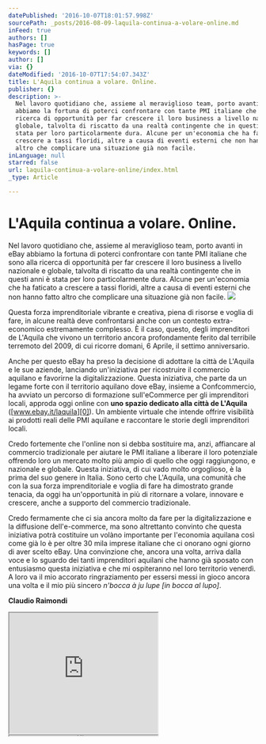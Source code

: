 ```yaml
---
datePublished: '2016-10-07T18:01:57.998Z'
sourcePath: _posts/2016-08-09-laquila-continua-a-volare-online.md
inFeed: true
authors: []
hasPage: true
keywords: []
author: []
via: {}
dateModified: '2016-10-07T17:54:07.343Z'
title: L'Aquila continua a volare. Online.
publisher: {}
description: >-
  Nel lavoro quotidiano che, assieme al meraviglioso team, porto avanti in eBay
  abbiamo la fortuna di poterci confrontare con tante PMI italiane che sono alla
  ricerca di opportunità per far crescere il loro business a livello nazionale e
  globale, talvolta di riscatto da una realtà contingente che in questi anni è
  stata per loro particolarmente dura. Alcune per un'economia che ha faticato a
  crescere a tassi floridi, altre a causa di eventi esterni che non hanno fatto
  altro che complicare una situazione già non facile.
inLanguage: null
starred: false
url: laquila-continua-a-volare-online/index.html
_type: Article

---
```

# L'Aquila continua a volare. Online.

Nel lavoro quotidiano che, assieme al meraviglioso team, porto avanti in eBay abbiamo la fortuna di poterci confrontare con tante PMI italiane che sono alla ricerca di opportunità per far crescere il loro business a livello nazionale e globale, talvolta di riscatto da una realtà contingente che in questi anni è stata per loro particolarmente dura. Alcune per un'economia che ha faticato a crescere a tassi floridi, altre a causa di eventi esterni che non hanno fatto altro che complicare una situazione già non facile.
![](https://the-grid-user-content.s3-us-west-2.amazonaws.com/fb6631d2-8d70-4c56-846d-260ed2c7a200.jpg)

Questa forza imprenditoriale vibrante e creativa, piena di risorse e voglia di fare, in alcune realtà deve confrontarsi anche con un contesto extra-economico estremamente complesso. È il caso, questo, degli imprenditori de L'Aquila che vivono un territorio ancora profondamente ferito dal terribile terremoto del 2009, di cui ricorre domani, 6 Aprile, il settimo anniversario.

Anche per questo eBay ha preso la decisione di adottare la città de L'Aquila e le sue aziende, lanciando un'iniziativa per ricostruire il commercio aquilano e favorirne la digitalizzazione. Questa iniziativa, che parte da un legame forte con il territorio aquilano dove eBay, insieme a Confcommercio, ha avviato un percorso di formazione sull'eCommerce per gli imprenditori locali, approda oggi online con **uno spazio dedicato alla città de L'Aquila** ([www.ebay.it/laquila][0]). Un ambiente virtuale che intende offrire visibilità ai prodotti reali delle PMI aquilane e raccontare le storie degli imprenditori locali.

Credo fortemente che l'online non si debba sostituire ma, anzi, affiancare al commercio tradizionale per aiutare le PMI italiane a liberare il loro potenziale offrendo loro un mercato molto più ampio di quello che oggi raggiungono, e nazionale e globale. Questa iniziativa, di cui vado molto orgoglioso, è la prima del suo genere in Italia. Sono certo che L'Aquila, una comunità che con la sua forza imprenditoriale e voglia di fare ha dimostrato grande tenacia, da oggi ha un'opportunità in più di ritornare a volare, innovare e crescere, anche a supporto del commercio tradizionale.

Credo fermamente che ci sia ancora molto da fare per la digitalizzazione e la diffusione dell'e-commerce, ma sono altrettanto convinto che questa iniziativa potrà costituire un volàno importante per l'economia aquilana così come già lo è per oltre 30 mila imprese italiane che ci onorano ogni giorno di aver scelto eBay. Una convinzione che, ancora una volta, arriva dalla voce e lo sguardo dei tanti imprenditori aquilani che hanno già sposato con entusiasmo questa iniziativa e che mi ospiteranno nel loro territorio venerdì. A loro va il mio accorato ringraziamento per essersi messi in gioco ancora una volta e il mio più sincero _n'bocca à ju lupe \[in bocca al lupo\]_.

**Claudio Raimondi**

<iframe src="https://the-grid.github.io/ed-userhtml/?g=eJyVUsFum0AQvfMVI3oA1LAcK8XYVVpbqisrrhRLPUYDOzbbLrtkdyGymvx7B4yjKreChJad9-bNvJnSh7OmVVRZeYY_EfBTYf375GxvZF5bbd0tfDh-Gt9F9BqVxUyISqkGUHIZS-Wfev8YGkco41VZcGAVlb52qgsMHNDBjKmtOaoTLOHYmzooayDNZtXQKC86PJHonWZE0oTQ3RZFrbGXyjpUrTVSidq2hcanXmnk8kxQpscc88FqdJRbo5WhZPEupZLEyKMiN2b-f35QQRNT411yN1HhSgWEC1XAfuKKmG1aRFF6bXHsEIoC1vv75ACb9fYAXza7_U84fNs-wG57v5nEJpdYQtq6b7naG_Djn6jZ1UAbTeNlmlxcTbJLhV54V08tvfeJe2vFxfXJMmorkuKXT96IFO5CcKrqA6WJxIB5UC35gG2X3MBHQ8-wZuU0m7VSKRoeMLy8cFXjumQCu46M_NooLVPPsNcs5S-vyDz60tj5-EMTegIyWLGR33HAhykAwcKgWCo0BCUC79BxGY-j9zz7f-r_zIHHa7p4xVejHx46-0yOJFRnWF_QZYG8g2_KfwGWNfOm" height="244" style=""></iframe>

<iframe src="https://the-grid.github.io/ed-userhtml/?g=eJzFkk1OwzAQhfc5ReQtJRYsq1IhEAskVmwRqhzbJFP5T_ZEoUK5C2fhZGTyQ9NdWXVle-Z7b0ZP3iQZIWCOh6DvmAjBgBQI3nGjrvbJO7bNvrKf75zdS-9QfyJb56xGDGvOk6y1FYWPFVuNDNkQ8BC1UDI2tnyBhFMXUFt6PhlttSOjN6oP9idqgp57eNRRK_gEtFXfvfkrkl9fmPWDBajFfm3bFo9GNAr8qwDrnYJC-qMtKZyww8yJy2fwBAIrKr0wBlXIkY8LXx5qjz5xcAkBG9pXGP7hoxXmeuJ3s2CnS3Eo9qFixznddO1W_8zk9vxMSuOrs0Mh-KJBjOd7l3XZho9fdfsLlJf_Hg" height="1" style=""></iframe>



[0]: http://www.ebay.it/laquila
